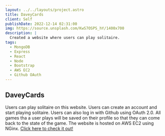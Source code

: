 ```yaml
---
layout: ../../layouts/project.astro
title: DaveyCards
client: Self
publishDate: 2022-12-14 02:31:00
img: https://source.unsplash.com/KwS7OSPS_hY/1400x700
description: |
  Created a website where users can play solitaire.
tags:
  - MongoDB
  - Express
  - React
  - Node
  - Bootstrap
  - AWS EC2
  - Github OAuth
---
```


## DaveyCards
Users can play solitaire on this website. Users can create an account and start playing solitaire. Users can also log in with Github using OAuth 2.0. All games tha a user plays will be saved on their profile so that they can come back to the state of the game. The website is hosted on AWS EC2 using NGinx. [Click here to check it out!](https://daveycards.com)